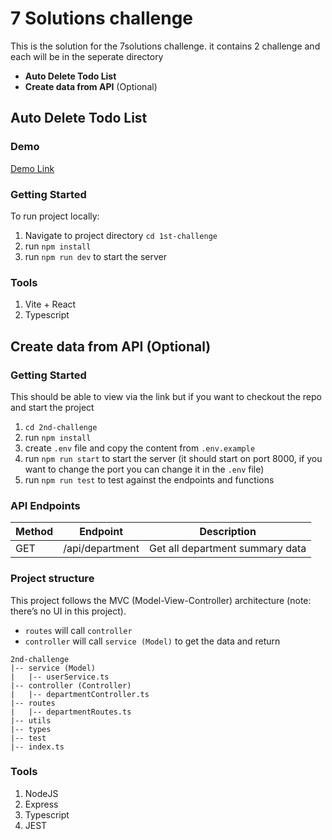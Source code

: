 # 7 Solutions challenge

This is the solution for the 7solutions challenge. it contains 2 challenge and each will be in the seperate directory

- **Auto Delete Todo List**
- **Create data from API** (Optional)

## Auto Delete Todo List

### Demo
[Demo Link](https://auto-delete-todo-list.vercel.app/)

### Getting Started

To run project locally:

1. Navigate to project directory `cd 1st-challenge`
2. run `npm install`
3. run `npm run dev` to start the server

### Tools

1. Vite + React
2. Typescript

## Create data from API (Optional)

### Getting Started
This should be able to view via the link but if you want to checkout the repo and start the project

1. `cd 2nd-challenge`
2. run `npm install`
3. create `.env` file and copy the content from `.env.example`
4. run `npm run start` to start the server (it should start on port 8000, if you want to change the port you can change it in the `.env` file)
5. run `npm run test` to test against the endpoints and functions

### API Endpoints
| Method | Endpoint | Description |
| --- | --- | --- |
| GET | /api/department | Get all department summary data |

### Project structure
This project follows the MVC (Model-View-Controller) architecture (note: there’s no UI in this project).

- `routes` will call `controller`
- `controller` will call `service (Model)` to get the data and return

```
2nd-challenge
|-- service (Model)
|   |-- userService.ts
|-- controller (Controller)
|   |-- departmentController.ts
|-- routes
|   |-- departmentRoutes.ts
|-- utils
|-- types
|-- test
|-- index.ts
```

### Tools
1. NodeJS
2. Express
3. Typescript
4. JEST
